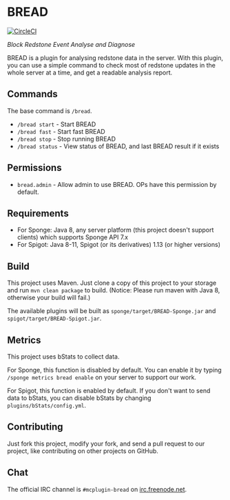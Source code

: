 # BREAD
[![CircleCI](https://circleci.com/gh/neworldmc/BREAD.svg?style=svg)](https://circleci.com/gh/neworldmc/BREAD)

*Block Redstone Event Analyse and Diagnose*

BREAD is a plugin for analysing redstone data in the server. With this plugin, you can use a simple command to check most of redstone updates in the whole server at a time, and get a readable analysis report.

## Commands
The base command is `/bread`.

- `/bread start` - Start BREAD
- `/bread fast` - Start fast BREAD
- `/bread stop` - Stop running BREAD
- `/bread status` - View status of BREAD, and last BREAD result if it exists

## Permissions
- `bread.admin` - Allow admin to use BREAD. OPs have this permission by default.

## Requirements
- For Sponge: Java 8, any server platform (this project doesn't support clients) which supports Sponge API 7.x
- For Spigot: Java 8-11, Spigot (or its derivatives) 1.13 (or higher versions)

## Build
This project uses Maven. Just clone a copy of this project to your storage and run `mvn clean package` to build. (Notice: Please run maven with Java 8, otherwise your build will fail.)

The available plugins will be built as `sponge/target/BREAD-Sponge.jar` and `spigot/target/BREAD-Spigot.jar`.

## Metrics
This project uses bStats to collect data.

For Sponge, this function is disabled by default. You can enable it by typing `/sponge metrics bread enable` on your server to support our work.

For Spigot, this function is enabled by default. If you don't want to send data to bStats, you can disable bStats by changing `plugins/bStats/config.yml`.

## Contributing
Just fork this project, modify your fork, and send a pull request to our project, like contributing on other projects on GitHub.

## Chat
The official IRC channel is `#mcplugin-bread` on [irc.freenode.net](irc://irc.freenode.net).
